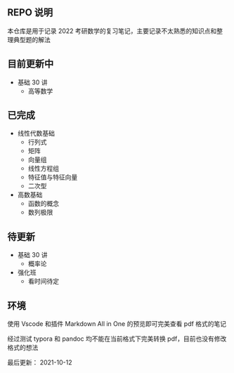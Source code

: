 ## REPO 说明
本仓库是用于记录 2022 考研数学的复习笔记，主要记录不太熟悉的知识点和整理典型题的解法

## 目前更新中
- 基础 30 讲
    - 高等数学

## 已完成
- 线性代数基础
    - 行列式
    - 矩阵
    - 向量组
    - 线性方程组
    - 特征值与特征向量
    - 二次型
- 高数基础
    - 函数的概念
    - 数列极限

## 待更新
- 基础 30 讲
    - 概率论
- 强化班
    - 看时间待定


## 环境
使用 Vscode 和插件 Markdown All in One 的预览即可完美查看 pdf 格式的笔记

经过测试 typora 和 pandoc 均不能在当前格式下完美转换 pdf，目前也没有修改格式的想法

最后更新：
2021-10-12